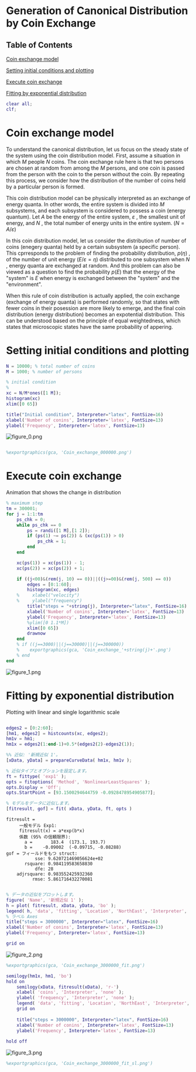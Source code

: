 
# Generation of Canonical Distribution by Coin Exchange
<a name="beginToc"></a>

## Table of Contents
[Coin exchange model](#coin-exchange-model)
 
[Setting initial conditions and plotting](#setting-initial-conditions-and-plotting)
 
[Execute coin exchange](#execute-coin-exchange)
 
[Fitting by exponential distribution](#fitting-by-exponential-distribution)
 
<a name="endToc"></a>

```matlab
clear all;
clf;
```

# Coin exchange model

To understand the canonical distribution, let us focus on the steady state of the system using the coin distribution model. First, assume a situation in which $M$ people $N$ coins. The coin exchange rule here is that two persons are chosen at random from among the $M$ persons, and one coin is passed from the person with the coin to the person without the coin. By repeating this process, we consider how the distribution of the number of coins held by a particular person is formed.


This coin distribution model can be physically interpreted as an exchange of energy quanta. In other words, the entire system is divided into $M$ subsystems, and each subsystem is considered to possess a coin (energy quantum). Let $A$ be the energy of the entire system, $\varepsilon$ , the smallest unit of energy, and $N$ , the total number of energy units in the entire system. $(N=A/\varepsilon )$ 


In this coin distribution model, let us consider the distribution of number of coins (enegery quanta) held by a certain subsystem (a specific person). This cprresponds to the problem of finding the probability distribution, $p(\eta )$ , of the number of unit energy $(E/\varepsilon =\eta )$ distributed to one subsystem when $N$ , energy quanta are exchanged at random. And this problem can also be viewed as a question to find the probability $p(E)$ that the energy of the "system" is $E$ when energy is exchanged between the "system" and the "environment". 


When this rule of coin distribution is actually applied, the coin exchange (exchange of energy quanta) is performed randomly, so that states with fewer coins in their posession are more likely to emerge, and the final coin distribution (energy distribution) becomes an expotential distribution. This can be understood based on the principle of equal weightedness, which states that microscopic states have the same probability of appering. 


# Setting initial conditions and plotting
```matlab
N = 10000; % total number of coins
M = 1000; % number of persons

% initial condition
% 
xc = N/M*ones([1 M]);
histogram(xc)
xlim([0 65])

title("Initial condition", Interpreter="latex", FontSize=16)
xlabel('Number of conins', Interpreter='latex', FontSize=13)
ylabel('Frequency', Interpreter='latex', FontSize=13)
```

![figure_0.png](coin_canonical_statA_240304_en_media/figure_0.png)

```matlab

%exportgraphics(gca, 'Coin_exchange_000000.png')
```

# Execute coin exchange

Animation that shows the change in distribution

```matlab
% maximum step
tm = 300001;
for j = 1:1:tm
    ps_chk = 0;
    while ps_chk == 0
        ps = randi([1 M],[1 2]);
        if (ps(1) ~= ps(2)) & (xc(ps(1)) > 0)
            ps_chk = 1;
        end
    end

    xc(ps(1)) = xc(ps(1)) - 1;
    xc(ps(2)) = xc(ps(2)) + 1;

    if ((j<00)&(rem(j, 10) == 0))||((j>=00)&(rem(j, 500) == 0))
        edges = [0:1:60];
        histogram(xc, edges)
    %     xlabel("velocity")
    %     ylabel("frequency")
        title("steps = "+string(j), Interpreter="latex", FontSize=16)
        xlabel('Number of conins', Interpreter='latex', FontSize=13)
        ylabel('Frequency', Interpreter='latex', FontSize=13)
        %ylim([0 1.1*M])
        xlim([0 65])
        drawnow
    end
    % if ((j==3000)||(j==30000)||(j==300000))
    %    exportgraphics(gca, 'Coin_exchange_'+string(j)+'.png')
    % end
end
```

![figure_1.png](coin_canonical_statA_240304_en_media/figure_1.png)

# Fitting by exponential distribution

Plotting with linear and single logarithmic scale


```matlab

edges2 = [0:2:60];
[hm1, edges2] = histcounts(xc, edges2);
hm1v = hm1;
hm1x = edges2(1:end-1)+0.5*(edges2(2)-edges2(1));

%% 近似: '新規近似 1'。
[xData, yData] = prepareCurveData( hm1x, hm1v );

% 近似タイプとオプションを設定します。
ft = fittype( 'exp1' );
opts = fitoptions( 'Method', 'NonlinearLeastSquares' );
opts.Display = 'Off';
opts.StartPoint = [93.1500294644759 -0.0928478954905877];

% モデルをデータに近似します。
[fitresult, gof] = fit( xData, yData, ft, opts )
```

```matlabTextOutput
fitresult = 
     一般モデル Exp1:
     fitresult(x) = a*exp(b*x)
     係数 (95% の信頼限界):
       a =       183.4  (173.1, 193.7)
       b =    -0.09002  (-0.09715, -0.08288)
gof = フィールドをもつ struct:
           sse: 9.620721469056624e+02
       rsquare: 0.984119583658830
           dfe: 28
    adjrsquare: 0.983552425932360
          rmse: 5.861716432270081

```

```matlab

% データの近似をプロットします。
figure( 'Name', '新規近似 1' );
h = plot( fitresult, xData, yData, 'bo' );
legend( h, 'data', 'fitting', 'Location', 'NorthEast', 'Interpreter', 'none' );
% ラベル Axes
title("steps = 3000000", Interpreter="latex", FontSize=16)
xlabel('Number of conins', Interpreter='latex', FontSize=13)
ylabel('Frequency', Interpreter='latex', FontSize=13)

grid on
```

![figure_2.png](coin_canonical_statA_240304_en_media/figure_2.png)

```matlab
%exportgraphics(gca, 'Coin_exchange_3000000_fit.png')
```

```matlab
semilogy(hm1x, hm1, 'bo')
hold on
    semilogy(xData, fitresult(xData), 'r-')
    xlabel( 'coins', 'Interpreter', 'none' );
    ylabel( 'frequency', 'Interpreter', 'none' );
    legend( 'data', 'fitting', 'Location', 'NorthEast', 'Interpreter', 'none' );
    grid on
    
    title("steps = 3000000", Interpreter="latex", FontSize=16)
    xlabel('Number of conins', Interpreter='latex', FontSize=13)
    ylabel('Frequency', Interpreter='latex', FontSize=13)
    
hold off
```

![figure_3.png](coin_canonical_statA_240304_en_media/figure_3.png)

```matlab
%exportgraphics(gca, 'Coin_exchange_3000000_fit_sl.png')

```
